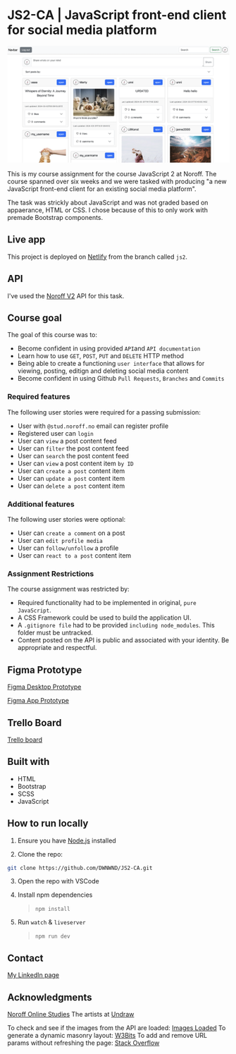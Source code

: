 # JS2-CA | JavaScript front-end client for social media platform

![img of the app running](https://github.com/DWNWND/JS2-CA/blob/js2/img/screenshot_app.png?raw=true)

This is my course assignment for the course JavaScript 2 at Noroff. The course spanned over six weeks and we were tasked with producing "a new JavaScript front-end client for an existing social media platform".

The task was strickly about JavaScript and was not graded based on appaerance, HTML or CSS. I chose because of this to only work with premade Bootstrap components.

## Live app

This project is deployed on [Netlify](https://js2-ca-dwnwnd.netlify.app/) from the branch called `js2`.

## API

I've used the [Noroff V2](https://v2.api.noroff.dev/docs/static/index.html) API for this task.

## Course goal

The goal of this course was to:

- Become confident in using provided `API`and `API documentation`
- Learn how to use `GET`, `POST`, `PUT` and `DELETE` HTTP method
- Being able to create a functioning `user interface` that allows for viewing, posting, editign and deleting social media content
- Become confident in using Github `Pull Requests`, `Branches` and `Commits`

### Required features

The following user stories were required for a passing submission:

- User with `@stud.noroff.no` email can register profile
- Registered user can `login`
- User can `view` a post content feed
- User can `filter` the post content feed
- User can `search` the post content feed
- User can `view` a post content item `by ID`
- User can `create a post` content item
- User can `update a post` content item
- User can `delete a post` content item

### Additional features

The following user stories were optional:

- User can `create a comment` on a post
- User can `edit profile media`
- User can `follow/unfollow` a profile
- User can `react to a post` content item

### Assignment Restrictions

The course assignment was restricted by:

- Required functionality had to be implemented in original, `pure JavaScript`.
- A CSS Framework could be used to build the application UI.
- A `.gitignore file` had to be provided `including node_modules`. This folder must be untracked.
- Content posted on the API is public and associated with your identity. Be appropriate and respectful.

## Figma Prototype

[Figma Desktop Prototype](https://www.figma.com/proto/HcphI8BSxqiHqXMZhjYEWm/js2-ca?page-id=1%3A168&node-id=11-1087&scaling=scale-down-width&mode=design&t=bxigyvFXaPKeUarX-1)

[Figma App Prototype](https://www.figma.com/proto/HcphI8BSxqiHqXMZhjYEWm/js2-ca?page-id=0%3A1&node-id=11-1964&mode=design&t=2G9dNYNhzqLsh7eM-1)

## Trello Board

[Trello board](https://trello.com/b/ZDcxc5Ne/javascript-2-ca)

## Built with

- HTML
- Bootstrap
- SCSS
- JavaScript

## How to run locally

1. Ensure you have [Node.js](https://nodejs.org/) installed

2. Clone the repo:

```bash
git clone https://github.com/DWNWND/JS2-CA.git
```

3. Open the repo with VSCode

4. Install npm dependencies

   > `npm install`

5. Run `watch` & `liveserver`

   > `npm run dev`

## Contact

[My LinkedIn page](https://www.linkedin.com/in/thea-oland-b38175139/)

## Acknowledgments

[Noroff Online Studies](https://www.noroff.no)
The artists at [Undraw](https://undraw.co/)

To check and see if the images from the API are loaded: [Images Loaded](https://imagesloaded.desandro.com/)
To generate a dynamic masonry layout: [W3Bits](https://w3bits.com/css-grid-masonry/#google_vignette)
To add and remove URL params without refreshing the page: [Stack Overflow](https://stackoverflow.com/questions/10970078/modifying-a-query-string-without-reloading-the-page)
